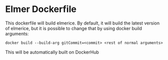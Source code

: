 # Elmer Dockerfile

This dockerfile will build elmerice. By default, it will build the latest version of elmerice, but it is possible to change that by using docker build arguments:

```
docker build --build-arg gitCommit=<commit> <rest of normal arguments>
```

This will be automatically built on DockerHub
